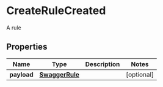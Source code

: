

# CreateRuleCreated

A rule
## Properties

Name | Type | Description | Notes
------------ | ------------- | ------------- | -------------
**payload** | [**SwaggerRule**](SwaggerRule.md) |  |  [optional]



